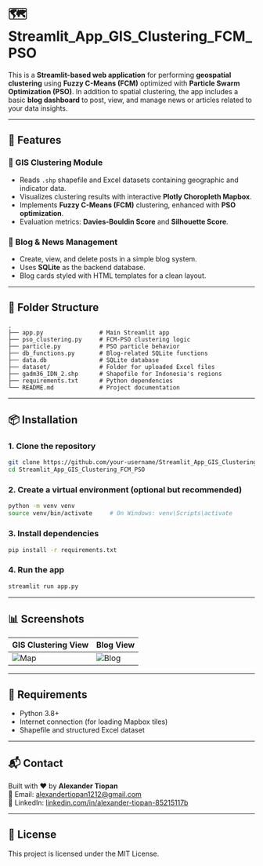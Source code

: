 
# 🗺️ Streamlit_App_GIS_Clustering_FCM_PSO

This is a **Streamlit-based web application** for performing **geospatial clustering** using **Fuzzy C-Means (FCM)** optimized with **Particle Swarm Optimization (PSO)**. In addition to spatial clustering, the app includes a basic **blog dashboard** to post, view, and manage news or articles related to your data insights.

---

## 🚀 Features

### 🧠 GIS Clustering Module
- Reads `.shp` shapefile and Excel datasets containing geographic and indicator data.
- Visualizes clustering results with interactive **Plotly Choropleth Mapbox**.
- Implements **Fuzzy C-Means (FCM)** clustering, enhanced with **PSO optimization**.
- Evaluation metrics: **Davies-Bouldin Score** and **Silhouette Score**.

### 📰 Blog & News Management
- Create, view, and delete posts in a simple blog system.
- Uses **SQLite** as the backend database.
- Blog cards styled with HTML templates for a clean layout.

---

## 🧱 Folder Structure

```
.
├── app.py                # Main Streamlit app
├── pso_clustering.py     # FCM-PSO clustering logic
├── particle.py           # PSO particle behavior
├── db_functions.py       # Blog-related SQLite functions
├── data.db               # SQLite database
├── dataset/              # Folder for uploaded Excel files
├── gadm36_IDN_2.shp      # Shapefile for Indonesia's regions
├── requirements.txt      # Python dependencies
└── README.md             # Project documentation
```

---

## 📦 Installation

### 1. Clone the repository
```bash
git clone https://github.com/your-username/Streamlit_App_GIS_Clustering_FCM_PSO.git
cd Streamlit_App_GIS_Clustering_FCM_PSO
```

### 2. Create a virtual environment (optional but recommended)
```bash
python -m venv venv
source venv/bin/activate     # On Windows: venv\Scripts\activate
```

### 3. Install dependencies
```bash
pip install -r requirements.txt
```

### 4. Run the app
```bash
streamlit run app.py
```

---

## 📊 Screenshots

| GIS Clustering View | Blog View |
|---------------------|-----------|
| ![Map](screenshots/map.png) | ![Blog](screenshots/blog.png) |

---

## 📌 Requirements

- Python 3.8+
- Internet connection (for loading Mapbox tiles)
- Shapefile and structured Excel dataset

---

## 📬 Contact

Built with ❤️ by **Alexander Tiopan**  
📧 Email: alexandertiopan1212@gmail.com  
💼 LinkedIn: [linkedin.com/in/alexander-tiopan-85215117b](https://www.linkedin.com/in/alexander-tiopan-85215117b)

---

## 📝 License

This project is licensed under the MIT License.
